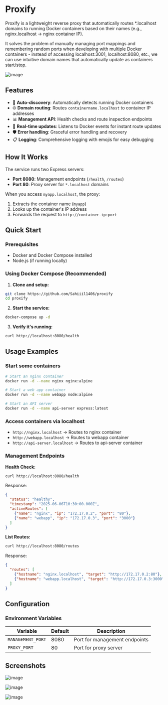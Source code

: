 # Proxify

Proxify is a lightweight reverse proxy that automatically routes *.localhost domains to running Docker containers based on their names (e.g., nginx.localhost → nginx container IP).

It solves the problem of manually managing port mappings and remembering random ports when developing with multiple Docker containers - instead of accessing localhost:3001, localhost:8080, etc., we can use intuitive domain names that automatically update as containers start/stop.

![image](https://github.com/user-attachments/assets/3973378b-ea63-46c1-92d3-3010cbb17415)

## Features

- 🔄 **Auto-discovery**: Automatically detects running Docker containers
- 🌐 **Domain routing**: Routes `containername.localhost` to container IP addresses
- 📊 **Management API**: Health checks and route inspection endpoints
- 🔧 **Real-time updates**: Listens to Docker events for instant route updates
- 🛡️ **Error handling**: Graceful error handling and recovery
- 📋 **Logging**: Comprehensive logging with emojis for easy debugging

## How It Works

The service runs two Express servers:
- **Port 8080**: Management endpoints (`/health`, `/routes`)
- **Port 80**: Proxy server for `*.localhost` domains

When you access `myapp.localhost`, the proxy:
1. Extracts the container name (`myapp`)
2. Looks up the container's IP address
3. Forwards the request to `http://container-ip:port`

## Quick Start

### Prerequisites
- Docker and Docker Compose installed
- Node.js (if running locally)

### Using Docker Compose (Recommended)

1. **Clone and setup:**
```bash
git clone https://github.com/Sahiiil1406/proxify
cd proxify
```

2. **Start the service:**
```bash
docker-compose up -d
```

3. **Verify it's running:**
```bash
curl http://localhost:8080/health
```

## Usage Examples
### Start some containers
```bash
# Start an nginx container
docker run -d --name nginx nginx:alpine

# Start a web app container
docker run -d --name webapp node:alpine

# Start an API server
docker run -d --name api-server express:latest
```

### Access containers via localhost
- `http://nginx.localhost` → Routes to nginx container
- `http://webapp.localhost` → Routes to webapp container  
- `http://api-server.localhost` → Routes to api-server container

### Management Endpoints

**Health Check:**
```bash
curl http://localhost:8080/health
```
Response:
```json
{
  "status": "healthy",
  "timestamp": "2025-06-06T10:30:00.000Z",
  "activeRoutes": [
    {"name": "nginx", "ip": "172.17.0.2", "port": "80"},
    {"name": "webapp", "ip": "172.17.0.3", "port": "3000"}
  ]
}
```

**List Routes:**
```bash
curl http://localhost:8080/routes
```
Response:
```json
{
  "routes": [
    {"hostname": "nginx.localhost", "target": "http://172.17.0.2:80"},
    {"hostname": "webapp.localhost", "target": "http://172.17.0.3:3000"}
  ]
}
```

## Configuration

### Environment Variables

| Variable | Default | Description |
|----------|---------|-------------|
| `MANAGEMENT_PORT` | 8080 | Port for management endpoints |
| `PROXY_PORT` | 80 | Port for proxy server |


## Screenshots
![image](https://github.com/user-attachments/assets/3973378b-ea63-46c1-92d3-3010cbb17415)

![image](https://github.com/user-attachments/assets/69c3d758-aae5-4684-8a43-92f3a2e41b1f)

![image](https://github.com/user-attachments/assets/68e2cacb-b014-4db1-ba43-672e17934ae1)



